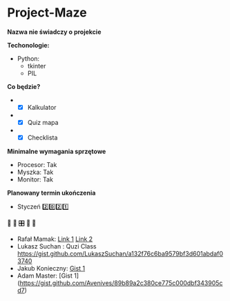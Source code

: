 # Project-Maze
**Nazwa nie świadczy o projekcie**

**Techonologie:**
* Python: 
  * tkinter
  * PIL
  
**Co będzie?**
* - [x] Kalkulator
* - [x] Quiz mapa
* - [x] Checklista

**Minimalne wymagania sprzętowe**
* Procesor: Tak
* Myszka: Tak
* Monitor: Tak

**Planowany termin ukończenia**
* Styczeń :two::zero::two::one:

&#x1F34E; &#x1F4D7; &#x1F39B; &#x1f40b; &#x1F43D; 
 
* Rafał Mamak: [Link 1](https://gist.github.com/a5087030dc5fcd67b881bdb712c721be.git)
[Link 2](https://gist.github.com/4dc989decf47e0364ff90ac1225511d5.git)
* Lukasz Suchan : Quzi Class https://gist.github.com/LukaszSuchan/a132f76c6ba9579bf3d601abdaf03740
* Jakub Konieczny: [Gist 1](https://gist.github.com/d912092924ce16955cd46b8cb6d95009.git)
* Adam Master: [Gist 1] (https://gist.github.com/Avenives/89b89a2c380ce775c000dbf343905cd7)





